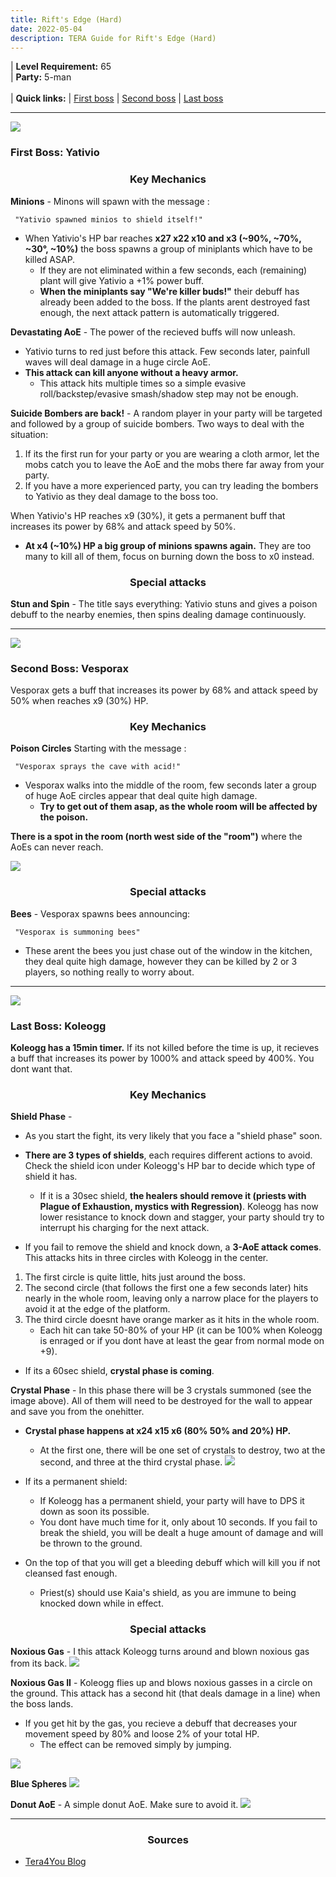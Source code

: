 ```yaml
---
title: Rift's Edge (Hard)
date: 2022-05-04
description: TERA Guide for Rift's Edge (Hard)
---
```

 | **Level Requirement:** 65
<br> | **Party:** 5-man
<br>
<br> | **Quick links:**
| [First boss](#first-boss) 
| [Second boss](#second-boss) 
| [Last boss](#last-boss) 
<hr/>

<div id="first-boss">

![](https://i.imgur.com/oHUAQhu.png)
<h3>First Boss: Yativio</h3>
<center><h3>Key Mechanics</h3></center>

**Minions** - Minons will spawn with the message : 

     "Yativio spawned minios to shield itself!"

* When Yativio's HP bar reaches **x27 x22 x10 and x3 (~90%, ~70%, ~30°, ~10%)** the boss spawns a group of miniplants which have to be killed ASAP. 
  * If they are not eliminated within a few seconds, each (remaining) plant will give Yativio a +1% power buff. 
  * **When the miniplants say "We're killer buds!"** their debuff has already been added to the boss. If the plants arent destroyed fast enough, the next attack pattern is automatically triggered.

**Devastating AoE** - The power of the recieved buffs will now unleash. 
* Yativio turns to red just before this attack. Few seconds later, painfull waves will deal damage in a huge circle AoE. 
* **This attack can kill anyone without a heavy armor.** 
  * This attack hits multiple times so a simple evasive roll/backstep/evasive smash/shadow step may not be enough.

**Suicide Bombers are back!** - A random player in your party will be targeted and followed by a group of suicide bombers. Two ways to deal with the situation:
1. If its the first run for your party or you are wearing a cloth armor, let the mobs catch you to leave the AoE and the mobs there far away from your party.
2. If you have a more experienced party, you can try leading the bombers to Yativio as they deal damage to the boss too.

When Yativio's HP reaches x9 (30%), it gets a permanent buff that increases its power by 68% and attack speed by 50%.
* **At x4 (~10%) HP a big group of minions spawns again.** They are too many to kill all of them, focus on burning down the boss to x0 instead.
<center><h3>Special attacks</h3></center>

**Stun and Spin** - The title says everything: Yativio stuns and gives a poison debuff to the nearby enemies, then spins dealing damage continuously.

</div>
<hr/>

<div id="second-boss">

![](https://i.imgur.com/QD1N53R.png)
<h3>Second Boss: Vesporax</h3>

Vesporax gets a buff that increases its power by 68% and attack speed by 50% when reaches x9 (30%) HP.

<center><h3>Key Mechanics</h3></center>

**Poison Circles** Starting with the message : 

     "Vesporax sprays the cave with acid!"

* Vesporax walks into the middle of the room, few seconds later a group of huge AoE circles appear that deal quite high damage. 
  * **Try to get out of them asap, as the whole room will be affected by the poison.**

**There is a spot in the room (north west side of the "room")** where the AoEs can never reach. 

![](https://i.imgur.com/nL582QR.gif)

<center><h3>Special attacks</h3></center>

**Bees** - Vesporax spawns bees announcing: 
   
     "Vesporax is summoning bees"

* These arent the bees you just chase out of the window in the kitchen, they deal quite high damage, however they can be killed by 2 or 3 players, so nothing really to worry about.

</div>
<hr/>

<div id="last-boss">

![](https://i.imgur.com/BHzSfk3.png)
<h3>Last Boss: Koleogg</h3>

**Koleogg has a 15min timer.** If its not killed before the time is up, it recieves a buff that increases its power by 1000% and attack speed by 400%. You dont want that.

<center><h3>Key Mechanics</h3></center>

**Shield Phase** - 
* As you start the fight, its very likely that you face a "shield phase" soon. 
* **There are 3 types of shields**, each requires different actions to avoid. Check the shield icon under Koleogg's HP bar to decide which type of shield it has.
  * If it is a 30sec shield, **the healers should remove it (priests with Plague of Exhaustion, mystics with Regression)**. Koleogg has now lower resistance to knock down and stagger, your party should try to interrupt his charging for the next attack. 
  
* If you fail to remove the shield and knock down, a **3-AoE attack comes**. 
This attacks hits in three circles with Koleogg in the center. 
1. The first circle is quite little, hits just around the boss. 
2. The second circle (that follows the first one a few seconds later) hits nearly in the whole room, leaving only a narrow place for the players to avoid it at the edge of the platform. 
3. The third circle doesnt have orange marker as it hits in the whole room. 
   - Each hit can take 50-80% of your HP (it can be 100% when Koleogg is enraged or if you dont have at least the gear from normal mode on +9). 

* If its a 60sec shield, **crystal phase is coming**.

**Crystal Phase** - In this phase there will be 3 crystals summoned (see the image above). All of them will need to be destroyed for the wall to appear and save you from the onehitter.
* **Crystal phase happens at x24 x15 x6 (80% 50% and 20%) HP.** 
  * At the first one, there will be one set of crystals to destroy, two at the second, and three at the third crystal phase. 
![](https://i.imgur.com/scPTLSB.png)

* If its a permanent shield:
  * If Koleogg has a permanent shield, your party will have to DPS it down as soon its possible.
  * You dont have much time for it, only about 10 seconds. If you fail to break the shield, you will be dealt a huge amount of damage and will be thrown to the ground.
* On the top of that you will get a bleeding debuff which will kill you if not cleansed fast enough.
  * Priest(s) should use Kaia's shield, as you are immune to being knocked down while in effect. 
  
<center><h3>Special attacks</h3></center>

**Noxious Gas** - I this attack Koleogg turns around and blown noxious gas from its back.
![](https://i.imgur.com/jw8Nn80.png)

**Noxious Gas II** - Koleogg flies up and blows noxious gasses in a circle on the ground. This attack has a second hit (that deals damage in a line) when the boss lands. 
* If you get hit by the gas, you recieve a debuff that decreases your movement speed by 80% and loose 2% of your total HP. 
  * The effect can be removed simply by jumping.
  
![](https://i.imgur.com/9Xfge5X.png)

**Blue Spheres**
![](https://i.imgur.com/rSLo7Jw.png)

**Donut AoE** - A simple donut AoE. Make sure to avoid it.
![](https://i.imgur.com/aaTXv6G.png)

</div>
<hr/>

<center><h3>Sources</h3></center>

* [Tera4You Blog](https://tera4you.blogspot.com/2014/07/rifts-edge-hard-mode-guide-animated-3d.html)
